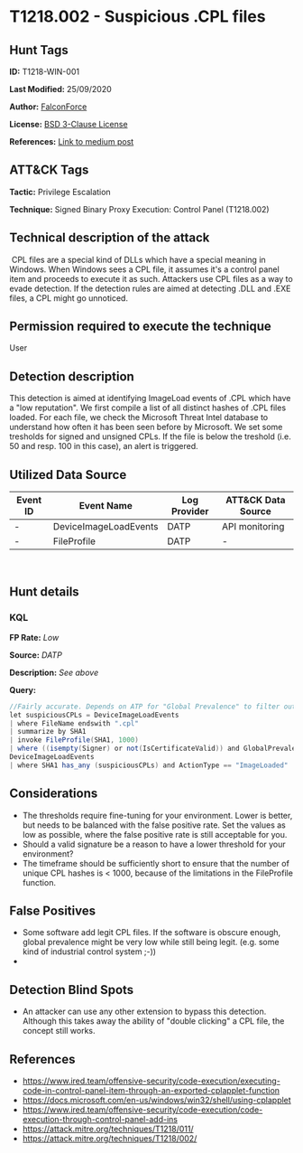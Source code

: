 # T1218.002 - Suspicious .CPL files

## Hunt Tags

**ID:** T1218-WIN-001

**Last Modified:** 25/09/2020 

**Author:** [FalconForce](https://falconforce.nl/)

**License:** [BSD 3-Clause License](https://github.com/FalconForceTeam/FalconFriday/blob/master/LICENSE)

**References:** [Link to medium post](https://medium.com/falconforce/falconfriday-process-injection-and-malicious-cpl-files-0xff03-8ba1ee5da64?source=friends_link&sk=1ed3672c2e7961dac11c1472cb5757e8)

## ATT&CK Tags

**Tactic:** Privilege Escalation

**Technique:** Signed Binary Proxy Execution: Control Panel (T1218.002)
​

## Technical description of the attack
​
CPL files are a special kind of DLLs which have a special meaning in Windows. When Windows sees a CPL file, it assumes it's a control panel item and proceeds to execute it as such. Attackers use CPL files as a way to evade detection. If the detection rules are aimed at detecting .DLL and .EXE files, a CPL might go unnoticed. 

## Permission required to execute the technique

User

## Detection description

This detection is aimed at identifying ImageLoad events of .CPL which have a "low reputation". We first compile a list of all distinct hashes of .CPL files loaded. For each file, we check the Microsoft Threat Intel database to understand how often it has been seen before by Microsoft. We set some tresholds for signed and unsigned CPLs. If the file is below the treshold (i.e. 50 and resp. 100 in this case), an alert is triggered.  

## Utilized Data Source
| Event ID | Event Name | Log Provider | ATT&CK Data Source |
|---------|---------|----------|---------|
| - | DeviceImageLoadEvents | DATP | API monitoring |
| - | FileProfile | DATP | -  |
​
## Hunt details

### KQL
**FP Rate:** *Low*

**Source:** *DATP*

**Description:** *See above*

**Query:**

```C#
//Fairly accurate. Depends on ATP for "Global Prevalence" to filter out false positives.
let suspiciousCPLs = DeviceImageLoadEvents
| where FileName endswith ".cpl"
| summarize by SHA1
| invoke FileProfile(SHA1, 1000)
| where ((isempty(Signer) or not(IsCertificateValid)) and GlobalPrevalence < 100) or GlobalPrevalence < 50;
DeviceImageLoadEvents
| where SHA1 has_any (suspiciousCPLs) and ActionType == "ImageLoaded"
```

## Considerations

* The thresholds require fine-tuning for your environment. Lower is better, but needs to be balanced with the false positive rate. Set the values as low as possible, where the false positive rate is still acceptable for you. 
* Should a valid signature be a reason to have a lower threshold for your environment? 
* The timeframe should be sufficiently short to ensure that the number of unique CPL hashes is < 1000, because of the limitations in the FileProfile function.

## False Positives

* Some software add legit CPL files. If the software is obscure enough, global prevalence might be very low while still being legit. (e.g. some kind of industrial control system ;-))
* 

## Detection Blind Spots

* An attacker can use any other extension to bypass this detection. Although this takes away the ability of "double clicking" a CPL file, the concept still works. 

## References

* https://www.ired.team/offensive-security/code-execution/executing-code-in-control-panel-item-through-an-exported-cplapplet-function
* https://docs.microsoft.com/en-us/windows/win32/shell/using-cplapplet
* https://www.ired.team/offensive-security/code-execution/code-execution-through-control-panel-add-ins
* https://attack.mitre.org/techniques/T1218/011/
* https://attack.mitre.org/techniques/T1218/002/

